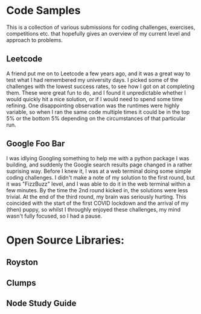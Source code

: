 # Code Samples

This is a collection of various submissions for coding challenges, exercises, competitions etc. that hopefully gives an overview of my current level and approach to problems.

## Leetcode

A friend put me on to Leetcode a few years ago, and it was a great way to test what I had remembered my university days. I picked some of the challenges with the lowest success rates, to see how I got on at completing them. These were great fun to do, and I found it unpredictable whether I would quickly hit a nice solution, or if I would need to spend some time refining. One disappointing observation was the runtimes were highly variable, so when I ran the same code multiple times it could be in the top 5% or the bottom 5% depending on the circumstances of that particular run.

## Google Foo Bar

I was idlying Googling something to help me with a python package I was building, and suddenly the Google search results page changed in a rather suprising way. Before I knew it, I was at a web terminal doing some simple coding challenges. I didn't make a note of my solution to the first round, but it was "FizzBuzz" level, and I was able to do it in the web terminal within a few minutes. By the time the 2nd round kicked in, the solutions were less trivial. At the end of the third round, my brain was seriously hurting. This coincided with the start of the first COVID lockdown and the arrival of my (then) puppy, so whilst I throughly enjoyed these challenges, my mind wasn't fully focused, so I had a pause.

# Open Source Libraries:

## Royston

## Clumps

## Node Study Guide
